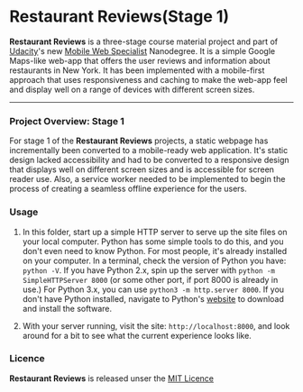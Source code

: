 # Restaurant Reviews(Stage 1)

**Restaurant Reviews** is a three-stage course material project and part of [Udacity](https://www.udacity.com/)'s new [Mobile Web Specialist](https://www.udacity.com/course/mobile-web-specialist-nanodegree--nd024) Nanodegree. It is a simple Google Maps-like web-app that offers the user reviews and information about restaurants in New York. It has been implemented with a mobile-first approach that uses responsiveness and caching to make the web-app feel and display well on a range of devices with different screen sizes.

---
### Project Overview: Stage 1

For stage 1 of the **Restaurant Reviews** projects, a static webpage has incrementally been converted to a mobile-ready web application. It's static design lacked accessibility and had to be converted to a responsive design that displays well on different screen sizes and is accessible for screen reader use. Also, a service worker needed to be implemented to begin the process of creating a seamless offline experience for the users.



### Usage

1. In this folder, start up a simple HTTP server to serve up the site files on your local computer. Python has some simple tools to do this, and you don't even need to know Python. For most people, it's already installed on your computer.
In a terminal, check the version of Python you have: `python -V`.
If you have Python 2.x, spin up the server with `python -m SimpleHTTPServer 8000` (or some other port, if port 8000 is already in use.) For Python 3.x, you can use `python3 -m http.server 8000`.
If you don't have Python installed, navigate to Python's [website](https://www.python.org/) to download and install the software.

2. With your server running, visit the site: `http://localhost:8000`, and look around for a bit to see what the current experience looks like.



### Licence

**Restaurant Reviews** is released unser the [MIT Licence](https://opensource.org/licenses/MIT)
